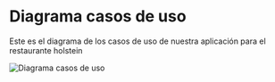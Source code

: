 
# Diagrama casos de uso

Este es el diagrama de los casos de uso de nuestra aplicación para el restaurante holstein

![Diagrama casos de uso](images/casosdeuso.png)
